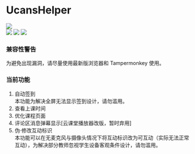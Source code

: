 # UcansHelper
<img src="https://img.shields.io/badge/Ucans- 2023/01/10 适配-blue.svg?style=for-the-badge"/> <br>
<img src="https://img.shields.io/badge/Tampermonkey v4.18.1-兼容-birghtgreen.svg?style=flat-square" />
<img src="https://img.shields.io/badge/Firefox 108-兼容-birghtgreen.svg?style=flat-square" />
<img src="https://img.shields.io/badge/Chromium 108-兼容-birghtgreen.svg?style=flat-square" />
### 兼容性警告
为避免出现漏洞，请尽量使用最新版浏览器和 Tampermonkey 使用。
### 当前功能
1. 自动签到  
    本功能为解决全屏无法显示签到设计，请勿滥用。
2. 查看上课时间
3. 优化课程页面
4. 评论区消息弹幕显示[云课堂播放器改版，暂时弃用]
5. 伪·修改互动标识  
    本功能可以在无麦克风与摄像头情况下将互动标识改为可互动（实际无法正常互动），为解决部分教师忽视学生设备客观条件设计，请勿滥用。
